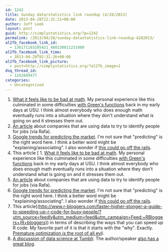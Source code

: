 ```yaml
---
id: 1242
title: Sunday data/statistics link roundup (4/28/2013)
date: 2013-04-28T22:31:21+00:00
author: Jeff Leek
layout: post
guid: http://simplystatistics.org/?p=1242
permalink: /2013/04/28/sunday-datastatistics-link-roundup-4282013/
al2fb_facebook_link_id:
  - 136171103105421_488238811231980
al2fb_facebook_link_time:
  - 2013-04-29T02:31:26+00:00
al2fb_facebook_link_picture:
  - post=http://simplystatistics.org/?al2fb_image=1
dsq_thread_id:
  - 1242889477
categories:
  - Uncategorized
---
```

  1. [What it feels like to be bad at math](http://mathwithbaddrawings.com/2013/04/25/were-all-bad-at-math-1-i-feel-stupid-too/). My personal experience like this culminated in some difficulties [with Green's functions](http://en.wikipedia.org/wiki/Green's_function) back in my early days at USU. I think almost everybody who does enough math eventually runs into a situation where they don't understand what is going on and it stresses them out.
  2. [An article](http://www.nytimes.com/2013/04/28/technology/how-big-data-is-playing-recruiter-for-specialized-workers.html?_r=0) about companies that are using data to try to identify people for jobs (via Rafa).
  3. [Google trends for predicting the market](http://www.forbes.com/sites/davidleinweber/2013/04/26/big-data-gets-bigger-now-google-trends-can-predict-the-market/). I'm not sure that "predicting" is the right word here. I think a better word might be "explaining/associating". I also wonder if [this could go off the rails](http://www.nature.com/news/when-google-got-flu-wrong-1.12413).
  4. This article [  1. [What it feels like to be bad at math](http://mathwithbaddrawings.com/2013/04/25/were-all-bad-at-math-1-i-feel-stupid-too/). My personal experience like this culminated in some difficulties [with Green's functions](http://en.wikipedia.org/wiki/Green's_function) back in my early days at USU. I think almost everybody who does enough math eventually runs into a situation where they don't understand what is going on and it stresses them out.
  2. [An article](http://www.nytimes.com/2013/04/28/technology/how-big-data-is-playing-recruiter-for-specialized-workers.html?_r=0) about companies that are using data to try to identify people for jobs (via Rafa).
  3. [Google trends for predicting the market](http://www.forbes.com/sites/davidleinweber/2013/04/26/big-data-gets-bigger-now-google-trends-can-predict-the-market/). I'm not sure that "predicting" is the right word here. I think a better word might be "explaining/associating". I also wonder if [this could go off the rails](http://www.nature.com/news/when-google-got-flu-wrong-1.12413).
  4. This article](http://www.r-bloggers.com/faster-higher-stonger-a-guide-to-speeding-up-r-code-for-busy-people/?utm_source=feedly&utm_medium=feed&utm_campaign=Feed:+RBloggers+(R+bloggers)) in terms of describing the ways that you can speed up R code. My favorite part of it is that it starts with the "why". Exactly. [Premature optimization is the root of all evi](http://en.wikiquote.org/wiki/Donald_Knuth)l.
  5. [A discussion of data science at Tumblr](http://blog.mortardata.com/post/47549853491/data-science-at-tumblr). The author/speaker [also has a great blog](http://www.adamlaiacano.com/).